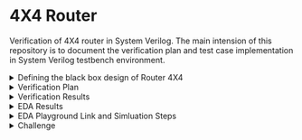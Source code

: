 # 4X4 Router
Verification of 4X4 router in System Verilog. The main intension of this repository is to document the verification plan and test case implementation in System Verilog testbench environment.

<details>
  <summary> Defining the black box design of Router 4X4 </summary>

  #### Router 4X4 is a switch, which can transfer a series of packets from source ports to the destination ports 
  
  <li> Note :: This DUT is not synthesizable, it is only designed for verification practices. The design has control & status registers </li>

  <li> Input Ports : clk, reset, sa1, sa2, sa3, sa4, sa1_valid, sa2_valid, sa3_valid, sa4_valid </li>

  <li> Output Ports : da1, da2, da3, da4, da1_valid, da2_valid, da3_valid, da4_valid </li>

  #### Black Box Design

  ![image](https://github.com/lmadem/4X4-Router/assets/93139766/b17d4f5a-5f71-459c-b057-f427bcd7fe37)


  #### Packet Format

  ![image](https://github.com/lmadem/1X1-Router-/assets/93139766/7fff2584-70f0-4da7-ac12-d0b45958d596)

  <li> Minimum packet length is 12 bytes and max is 2000 bytes </li>
  <li> RTL(router) accepts 8-bits per clock </li>
  <li> inp_valid indicates start/end of packet at the source port </li>
  <li> outp_valid indicates start/end of packet at the destination port </li>  
  
  #### I/O Pins

  ![image](https://github.com/lmadem/4X4-Router/assets/93139766/9e6a135e-fd50-4c93-9222-af9b49fcc1f8)


  #### pins to access Control Registers

  ![image](https://github.com/lmadem/1X1-Router-/assets/93139766/85085177-f3a3-4f23-b4f1-3c7958c807b9)

  #### Control Registers
  
  ![image](https://github.com/lmadem/1X1-Router-/assets/93139766/c2dda49e-ffbf-4f2b-9a99-243d69e2078d)


  #### Status Registers

  ![image](https://github.com/lmadem/4X4-Router/assets/93139766/0693cf5e-54d7-40f9-a6c7-955a65264756)

  <li> Apart from the above mentioned status registers, the DUT has other status registers. Please look into the "router.sv" file for further information </li>
  <li> This router 4X4 is designed in system verilog. Please check out the file "router.sv" </li>
  
</details>

<details>
  <summary> Verification Plan </summary>

  #### The verification plan for Router 4X4 

  <li> The idea is to build a robust verification environment in system verilog which can handle various testcases. The testcases has basic functionality checks, functional coverage hits, covering corner cases, erroneous cases, and error-injection checks</li>

  #### Test Plan

  ![image](https://github.com/lmadem/4X4-Router/assets/93139766/9c468ab8-d5bf-42e0-affd-741b93cbb33a)


</details>

<details>
  <summary> Verification Results </summary>

   <li> Built a robust verification environment in System Verilog and implemented all the testcases as per the testplan. The SV testbench verification environment consists of header class, packet class, generator class, multiple drivers, multiple monitors, and scoreboard class, environment class, base_test class, test classes, program block, top module, interface and the design </li>

   <li> This environment will be able to drive one testcase per simulation </li>

   #### Test Plan Status

   ![image](https://github.com/lmadem/4X4-Router/assets/93139766/f6f0d3ad-d63c-4dca-bdd0-048a99175c98)
   
</details>
<details>
  <summary> EDA Results </summary>
  
   #### Base_Test EDA Result

   ![image](https://github.com/lmadem/4X4-Router/assets/93139766/3679733f-7ce4-456f-990a-9df4a0c7412d)

   ![image](https://github.com/lmadem/4X4-Router/assets/93139766/79482adf-5ab9-4caf-ab01-50e0a2bbf82f)

   #### New_Test1 EDA Result

   ![image](https://github.com/lmadem/4X4-Router/assets/93139766/d060af56-b983-4007-a972-da76aa25718d)

   ![image](https://github.com/lmadem/4X4-Router/assets/93139766/b597386f-5a43-4749-8cf5-330a3b10b949)

   #### New_Test2 EDA Result

   ![image](https://github.com/lmadem/4X4-Router/assets/93139766/c81d0ee9-af06-439f-85c1-a0814ffb2868)

   ![image](https://github.com/lmadem/4X4-Router/assets/93139766/3d271b9e-f343-4553-9926-ae9e9649bd76)

   #### New_Test3 EDA Result

   ![image](https://github.com/lmadem/4X4-Router/assets/93139766/a51403d4-4c17-4874-b6ba-64b7f13856a4)

   ![image](https://github.com/lmadem/4X4-Router/assets/93139766/3e8031d1-7556-41cf-9654-ed20ccee8fac)

   #### New_Test4 EDA Result

   ![image](https://github.com/lmadem/4X4-Router/assets/93139766/8b46665e-b655-48fe-80a2-b6fa1e6b9b4d)

   ![image](https://github.com/lmadem/4X4-Router/assets/93139766/e2198683-0d59-46b2-bc57-c6ebf3fe719b)

   #### New_Test5 EDA Result

   ![image](https://github.com/lmadem/4X4-Router/assets/93139766/4c7165ca-cd9f-494b-8be1-0b3a76e21e05)

   ![image](https://github.com/lmadem/4X4-Router/assets/93139766/b54b8f14-fae4-4f62-93aa-b76a6fff584c)

   #### New_Test6 EDA Result

   ![image](https://github.com/lmadem/4X4-Router/assets/93139766/cf6238d5-cc91-444f-b177-18a6af55c8ec)

   ![image](https://github.com/lmadem/4X4-Router/assets/93139766/04679c48-c3e7-4f93-b77c-a240a5f4efeb)

   #### New_Test7 EDA Result

   ![image](https://github.com/lmadem/4X4-Router/assets/93139766/992300cc-549f-473e-b75c-44b971e75865)

   ![image](https://github.com/lmadem/4X4-Router/assets/93139766/e7a52452-285f-4416-a7f8-b96c96d4f455)

   #### New_Test8 EDA Result

   ![image](https://github.com/lmadem/4X4-Router/assets/93139766/522379e8-7ad0-489c-a800-1fde39b16d7d)

   ![image](https://github.com/lmadem/4X4-Router/assets/93139766/c58813dd-3405-41a0-bbc7-889a49707ed4)

   #### New_Test9 EDA Result

   ![image](https://github.com/lmadem/4X4-Router/assets/93139766/2181826a-fb34-4743-8546-c570b1c1011d)

   ![image](https://github.com/lmadem/4X4-Router/assets/93139766/974b622c-4e80-4645-859a-e441ba3b10ea)

   #### New_Test10 EDA Result

   ![image](https://github.com/lmadem/4X4-Router/assets/93139766/32739840-a27e-4039-81fc-8b985550227b)

   ![image](https://github.com/lmadem/4X4-Router/assets/93139766/c424c1e9-f576-48f9-ab66-193146bd3ddb)

</details>
</details>

<details>
  <summary> EDA Playground Link and Simluation Steps </summary>

  #### EDA Playground Link

  ```bash
https://www.edaplayground.com/x/Miur
  ```

  #### Verification Standards

  <li> Constrained random stimulus, robust generator, multiple drivers, multiple monitors, Out-of-order scoreboard, coverage component and environment </li>

  #### Simulation Steps
  
  <details>
    <summary> SV Environment </summary>

##### Step 1 : UnComment "top.sv", "interface.sv", and "program_test.sv"(lines 5,6,7) in testbench.sv file 

##### Step 2 : To run individual tests, please look into the above attached screenshots in EDA Results

  </details>
</details>

<details>
  <summary>Challenge</summary>

#### The error-injection and erroneous cases 
<li> The simulation environment is hanging and going into a forever loop. It is because the run() task of driver, imonitor and omonitor components run forever, the output monitor block will end up in a forever loop when the stimulus is error-injected or erroneous </li>
<li> Here, the design has status registers and it became easy to test error-injection and erroneous testcases </li>
<li> But in general, the mechanism to control the simulation environment in an organized way even for error-injection and erroneous cases are bit tricky</li>
<li> The solution would be using UVM, as it has objections and timeouts </li>
<li> Reference link for the above problem : https://verificationacademy.com/forums/t/how-to-stop-a-simulation-in-a-controlled-way/35064 </li>


</details>



